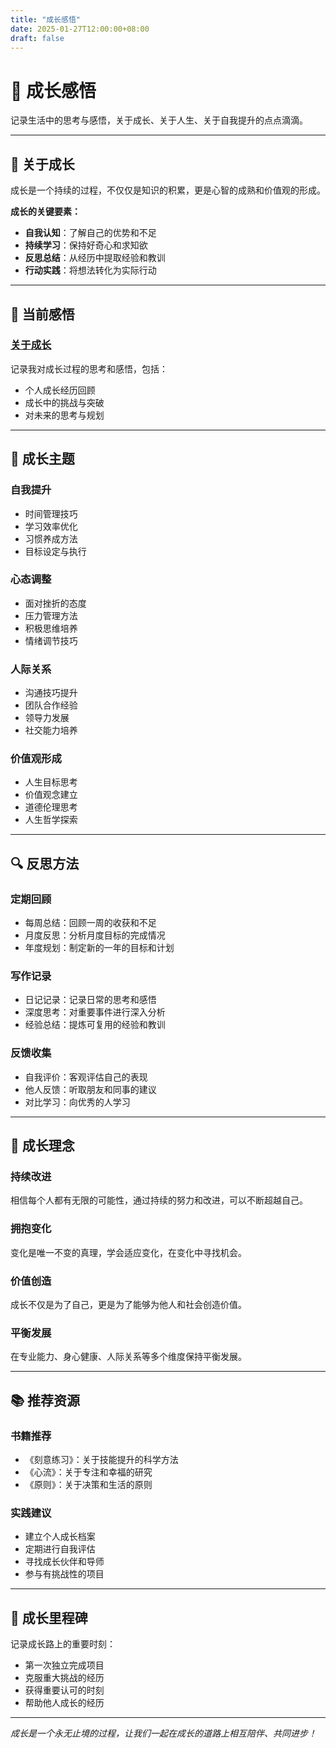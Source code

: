 ```yaml
---
title: "成长感悟"
date: 2025-01-27T12:00:00+08:00
draft: false
---
```


# 💭 成长感悟

记录生活中的思考与感悟，关于成长、关于人生、关于自我提升的点点滴滴。

---

## 🌱 关于成长

成长是一个持续的过程，不仅仅是知识的积累，更是心智的成熟和价值观的形成。

**成长的关键要素：**
- **自我认知**：了解自己的优势和不足
- **持续学习**：保持好奇心和求知欲
- **反思总结**：从经历中提取经验和教训
- **行动实践**：将想法转化为实际行动

---

## 📝 当前感悟

### [关于成长](/guide/reflection/on-growth/)

记录我对成长过程的思考和感悟，包括：
- 个人成长经历回顾
- 成长中的挑战与突破
- 对未来的思考与规划

---

## 🎯 成长主题

### 自我提升
- 时间管理技巧
- 学习效率优化
- 习惯养成方法
- 目标设定与执行

### 心态调整
- 面对挫折的态度
- 压力管理方法
- 积极思维培养
- 情绪调节技巧

### 人际关系
- 沟通技巧提升
- 团队合作经验
- 领导力发展
- 社交能力培养

### 价值观形成
- 人生目标思考
- 价值观念建立
- 道德伦理思考
- 人生哲学探索

---

## 🔍 反思方法

### 定期回顾
- 每周总结：回顾一周的收获和不足
- 月度反思：分析月度目标的完成情况
- 年度规划：制定新的一年的目标和计划

### 写作记录
- 日记记录：记录日常的思考和感悟
- 深度思考：对重要事件进行深入分析
- 经验总结：提炼可复用的经验和教训

### 反馈收集
- 自我评价：客观评估自己的表现
- 他人反馈：听取朋友和同事的建议
- 对比学习：向优秀的人学习

---

## 🌟 成长理念

### 持续改进
相信每个人都有无限的可能性，通过持续的努力和改进，可以不断超越自己。

### 拥抱变化
变化是唯一不变的真理，学会适应变化，在变化中寻找机会。

### 价值创造
成长不仅是为了自己，更是为了能够为他人和社会创造价值。

### 平衡发展
在专业能力、身心健康、人际关系等多个维度保持平衡发展。

---

## 📚 推荐资源

### 书籍推荐
- 《刻意练习》：关于技能提升的科学方法
- 《心流》：关于专注和幸福的研究
- 《原则》：关于决策和生活的原则

### 实践建议
- 建立个人成长档案
- 定期进行自我评估
- 寻找成长伙伴和导师
- 参与有挑战性的项目

---

## 🎉 成长里程碑

记录成长路上的重要时刻：
- 第一次独立完成项目
- 克服重大挑战的经历
- 获得重要认可的时刻
- 帮助他人成长的经历

---

*成长是一个永无止境的过程，让我们一起在成长的道路上相互陪伴、共同进步！*
